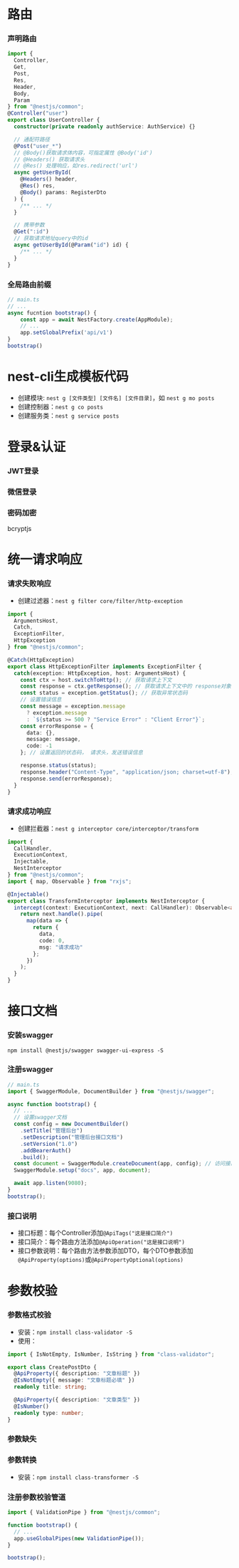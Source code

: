 # 路由

### 声明路由

```ts
import {
  Controller,
  Get,
  Post,
  Res,
  Header,
  Body,
  Param
} from "@nestjs/common";
@Controller("user")
export class UserController {
  constructor(private readonly authService: AuthService) {}

  // 通配符路径
  @Post("user_*")
  // @Body()获取请求体内容，可指定属性 @Body('id')
  // @Headers() 获取请求头
  // @Res() 处理响应，如res.redirect('url')
  async getUserById(
    @Headers() header,
    @Res() res,
    @Body() params: RegisterDto
  ) {
    /** ... */
  }

  // 携带参数
  @Get(":id")
  // 获取请求地址query中的id
  async getUserById(@Param("id") id) {
    /** ... */
  }
}
```

### 全局路由前缀

```ts
// main.ts
// ...
async fucntion bootstrap() {
	const app = await NestFactory.create(AppModule);
	// ...
	app.setGlobalPrefix('api/v1')
}
bootstrap()
```

# nest-cli生成模板代码

- 创建模块: `nest g [文件类型] [文件名] [文件目录]`，如 `nest g mo posts`
- 创建控制器：`nest g co posts`
- 创建服务类：`nest g service posts`

# 登录&认证

### JWT登录

### 微信登录

### 密码加密

bcryptjs

# 统一请求响应

### 请求失败响应

- 创建过滤器：`nest g filter core/filter/http-exception`

```ts
import {
  ArgumentsHost,
  Catch,
  ExceptionFilter,
  HttpException
} from "@nestjs/common";

@Catch(HttpException)
export class HttpExceptionFilter implements ExceptionFilter {
  catch(exception: HttpException, host: ArgumentsHost) {
    const ctx = host.switchToHttp(); // 获取请求上下文
    const response = ctx.getResponse(); // 获取请求上下文中的 response对象
    const status = exception.getStatus(); // 获取异常状态码
    // 设置错误信息
    const message = exception.message
      ? exception.message
      : `${status >= 500 ? "Service Error" : "Client Error"}`;
    const errorResponse = {
      data: {},
      message: message,
      code: -1
    }; // 设置返回的状态码， 请求头，发送错误信息

    response.status(status);
    response.header("Content-Type", "application/json; charset=utf-8");
    response.send(errorResponse);
  }
}
```

### 请求成功响应

- 创建拦截器：`nest g interceptor core/interceptor/transform`

```ts
import {
  CallHandler,
  ExecutionContext,
  Injectable,
  NestInterceptor
} from "@nestjs/common";
import { map, Observable } from "rxjs";

@Injectable()
export class TransformInterceptor implements NestInterceptor {
  intercept(context: ExecutionContext, next: CallHandler): Observable<any> {
    return next.handle().pipe(
      map(data => {
        return {
          data,
          code: 0,
          msg: "请求成功"
        };
      })
    );
  }
}
```

# 接口文档

### 安装swagger

`npm install @nestjs/swagger swagger-ui-express -S`

### 注册swagger

```ts
// main.ts
import { SwaggerModule, DocumentBuilder } from "@nestjs/swagger";

async function bootstrap() {
  // ...
  // 设置swagger文档
  const config = new DocumentBuilder()
    .setTitle("管理后台")
    .setDescription("管理后台接口文档")
    .setVersion("1.0")
    .addBearerAuth()
    .build();
  const document = SwaggerModule.createDocument(app, config); // 访问接口文档路由为 /docs
  SwaggerModule.setup("docs", app, document);

  await app.listen(9080);
}
bootstrap();
```

### 接口说明

- 接口标题：每个Controller添加`@ApiTags("这是接口简介")`
- 接口简介：每个路由方法添加`@ApiOperation("这是接口说明")`
- 接口参数说明：每个路由方法参数添加DTO，每个DTO参数添加`@ApiProperty(options)`或`@ApiPropertyOptional(options)`

# 参数校验

### 参数格式校验

- 安装：`npm install class-validator -S`
- 使用：

```ts
import { IsNotEmpty, IsNumber, IsString } from "class-validator";

export class CreatePostDto {
  @ApiProperty({ description: "文章标题" })
  @IsNotEmpty({ message: "文章标题必填" })
  readonly title: string;

  @ApiProperty({ description: "文章类型" })
  @IsNumber()
  readonly type: number;
}
```

### 参数缺失

### 参数转换

- 安装：`npm install class-transformer -S`

### 注册参数校验管道

```ts
import { ValidationPipe } from "@nestjs/common";

function bootstrap() {
  // ...
  app.useGlobalPipes(new ValidationPipe());
}

bootstrap();
```
